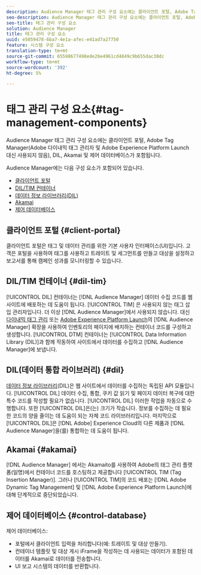 ```yaml
---
description: Audience Manager 태그 관리 구성 요소에는 클라이언트 포털, Adobe Tag Manager(Adobe 다이내믹 태그 관리자 및 Adobe Experience Platform Launch 대신 사용되지 않음), DIL, Akamai 및 제어 데이터베이스가 포함됩니다.
seo-description: Audience Manager 태그 관리 구성 요소에는 클라이언트 포털, Adobe Tag Manager(Adobe 다이내믹 태그 관리자 및 Adobe Experience Platform Launch 대신 사용되지 않음), DIL, Akamai 및 제어 데이터베이스가 포함됩니다.
seo-title: 태그 관리 구성 요소
solution: Audience Manager
title: 태그 관리 구성 요소
uuid: e5059478-6ba7-4e1a-afec-e41ad7a27750
feature: 시스템 구성 요소
translation-type: tm+mt
source-git-commit: 65598677498ede26e4961cd4849c9b655dac38dc
workflow-type: tm+mt
source-wordcount: '392'
ht-degree: 5%

---
```



# 태그 관리 구성 요소{#tag-management-components}

Audience Manager 태그 관리 구성 요소에는 클라이언트 포털, Adobe Tag Manager(Adobe 다이내믹 태그 관리자 및 Adobe Experience Platform Launch 대신 사용되지 않음), DIL, Akamai 및 제어 데이터베이스가 포함됩니다.

<!-- 

c_comptag.xml

 -->

Audience Manager에는 다음 구성 요소가 포함되어 있습니다.

* [클라이언트 포털](../../reference/system-components/components-tag-management.md#client-portal)
* [DIL/TIM 컨테이너](../../reference/system-components/components-tag-management.md#dil-tim)
* [데이터 정보 라이브러리(DIL)](../../reference/system-components/components-tag-management.md#dil)
* [Akamai](../../reference/system-components/components-tag-management.md#akamai)
* [제어 데이터베이스](../../reference/system-components/components-tag-management.md#control-database)

## 클라이언트 포털 {#client-portal}

클라이언트 포털은 태그 및 데이터 관리를 위한 기본 사용자 인터페이스(UI)입니다. 고객은 포털을 사용하여 태그를 사용하고 트레이트 및 세그먼트를 만들고 대상을 설정하고 보고서를 통해 캠페인 성과를 모니터링할 수 있습니다.

## DIL/TIM 컨테이너 {#dil-tim}

[!UICONTROL DIL] 컨테이너는 [!DNL Audience Manager] 데이터 수집 코드를 웹 사이트에 배포하는 데 도움이 됩니다. [!UICONTROL TIM] 은 사용되지 않는 태그 삽입 관리자입니다. 더 이상 [!DNL Audience Manager]에서 사용되지 않습니다. 대신 [다이내믹 태그 관리](https://docs.adobe.com/content/help/ko-KR/dtm/using/dtm-home.html) 또는 [Adobe Experience Platform Launch](https://experienceleague.adobe.com/docs/launch/using/extensions-ref/adobe-extension/audience-manager/overview.html)의 [!DNL Audience Manager] 확장을 사용하여 인벤토리의 페이지에 배치하는 컨테이너 코드를 구성하고 생성합니다. [!UICONTROL DTM] 컨테이너는 [!UICONTROL Data Information Library (DIL)]과 함께 작동하여 사이트에서 데이터를 수집하고 [!DNL Audience Manager]에 보냅니다.

## DIL(데이터 통합 라이브러리) {#dil}

[데이터 정보 라이브러리](../../dil/dil-overview.md)(DIL)은 웹 사이트에서 데이터를 수집하는 독립된 API 모듈입니다. [!UICONTROL DIL] 데이터 수집, 통합, 쿠키 값 읽기 및 페이지 데이터 복구에 대한 특수 코드를 작성할 필요가 없습니다. [!UICONTROL DIL] 이러한 작업을 자동으로 수행합니다. 또한 [!UICONTROL DIL]은(는) 크기가 작습니다. 정보를 수집하는 데 필요한 코드의 양을 줄이는 데 도움이 되는 자체 코드 라이브러리입니다. 마지막으로 [!UICONTROL DIL]은 [!DNL Adobe] Experience Cloud의 다른 제품과 [!DNL Audience Manager]을(를) 통합하는 데 도움이 됩니다.

## Akamai {#akamai}

[!DNL Audience Manager] 에서는  [](https://www.akamai.com/us/en/about/) Akamaito를 사용하여 Adobe의 태그 관리 플랫폼(일명)에서 컨테이너 코드를 호스팅하고 제공합니다 [!UICONTROL TIM (Tag Insertion Manager)]. 그러나 [!UICONTROL TIM]의 코드 배포는 [!DNL Adobe Dynamic Tag Management] 및 [!DNL Adobe Experience Platform Launch]에 대해 단계적으로 중단되었습니다.

## 제어 데이터베이스 {#control-database}

제어 데이터베이스:

* 포털에서 클라이언트 입력을 처리합니다(예: 트레이트 및 대상 만들기).
* 컨테이너 템플릿 및 대상 게시 iFrame을 작성하는 데 사용되는 데이터가 포함된 데이터를 Akamai로 데이터를 전송합니다.
* UI 보고 시스템의 데이터를 반환합니다.

